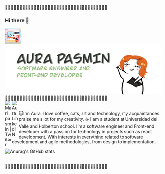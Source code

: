 🍑🍑🍑🍑🍑🍑🍑🍑🍑🍑🍑🍑🍑🍑🍑🍑🍑🍑🍑🍑🍑🍑🍑🍑🍑🍑🍑🍑🍑🍑🍑🍑🍑🍑🍑🍑
<br/>
### Hi there 👋
<img align="middle" alt="GIF" src="https://github.com/auraPasmin/auraPasmin/blob/e8acd4bcf6889d518380840f88ccefe552796250/aura-images/yo.gif?raw=true" width="50" height="50" />
<br/>
<img src="https://github.com/auraPasmin/auraPasmin/blob/b601de9fa24ff8fabcea80a3a367aa4733920b2d/aura-images/presentation-image.jpg" alt="banner Aura Pasmin">
🍑🍑🍑🍑🍑🍑🍑🍑🍑🍑🍑🍑🍑🍑🍑🍑🍑🍑🍑🍑🍑🍑🍑🍑🍑🍑🍑🍑🍑🍑🍑🍑🍑🍑🍑🍑
<br/>
<a href="https://twitter.com/Mari_Pasmin">
  <img align="left" alt="Mari_pasmin | Twitter" width="22px" src="https://raw.githubusercontent.com/peterthehan/peterthehan/master/assets/twitter.svg" />
</a>
<a href="https://www.linkedin.com/in/aura-pasmin-url/">
  <img align="left" alt="Aura LinkedIN" width="22px" src="https://raw.githubusercontent.com/peterthehan/peterthehan/master/assets/linkedin.svg" />
</a>
<br/>
<br/>
🐱I'm Aura, I love coffee, cats, art and technology, my acquaintances praise me a lot for my creativity. ☕
I am a student at Universidad del Valle and Holberton school.
I’m a software engineer and Front-end developer with a passion for technology in projects such as react development, With interests in everything related to software development and agile methodologies, from design to implementation.
<br/>

![Anurag's GitHub stats](https://github-readme-stats.vercel.app/api?username=auraPasmin&show_icons=true&theme=dracula)

<br/>
🍑🍑🍑🍑🍑🍑🍑🍑🍑🍑🍑🍑🍑🍑🍑🍑🍑🍑🍑🍑🍑🍑🍑🍑🍑🍑🍑🍑🍑🍑🍑🍑🍑🍑🍑🍑
  
<!--
**auraPasmin/auraPasmin** is a ✨ _special_ ✨ repository because its `README.md` (this file) appears on your GitHub profile.

Here are some ideas to get you started:

- 🔭 I’m currently working on ...
- 🌱 I’m currently learning ...
- 👯 I’m looking to collaborate on ...
- 🤔 I’m looking for help with ...
- 💬 Ask me about ...
- 📫 How to reach me: ...
- 😄 Pronouns: ...
- ⚡ Fun fact: ...
-->
